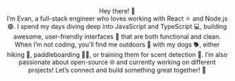 <div align="center">
  Hey there! 👋 <br/>I’m Evan, a full-stack engineer who loves working with React ⚛️ and Node.js 🟢. I spend my days diving deep into JavaScript and TypeScript 💻, building awesome, user-friendly interfaces 🎨 that are both functional and clean. When I’m not coding, you’ll find me outdoors 🌳 with my dogs 🐕, either hiking 🥾, paddleboarding 🏄‍♂️, or training them for scent detection 👃. I’m also passionate about open-source 🌐 and currently working on different projects! Let’s connect and build something great together! 🚀
</div>

